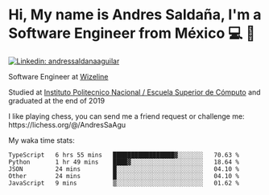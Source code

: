 # Hi, My name is Andres Saldaña, I'm a Software Engineer from México :computer: :boy:

[![Linkedin: andressaldanaaguilar](https://img.shields.io/badge/-andressaldanaaguilar-blue?style=flat-square&logo=Linkedin&logoColor=white&link=https://www.linkedin.com/in/thaianebraga/)](https://www.linkedin.com/in/andressaldanaaguilar)

<p>Software Engineer at <a href="https://www.wizeline.com/">Wizeline</a></p>
<p>Studied at <a href="https://en.wikipedia.org/wiki/ESCOM">Instituto Politecnico Nacional / Escuela Superior de Cómputo</a> and graduated at the end of 2019</p>
<p>I like playing chess, you can send me a friend request or challenge me: https://lichess.org/@/AndresSaAgu</p>

<p> My waka time stats: </p>

<!--START_SECTION:waka-->
```text
TypeScript   6 hrs 55 mins   █████████████████▓░░░░░░░   70.63 % 
Python       1 hr 49 mins    ████▓░░░░░░░░░░░░░░░░░░░░   18.64 % 
JSON         24 mins         █░░░░░░░░░░░░░░░░░░░░░░░░   04.10 % 
Other        24 mins         █░░░░░░░░░░░░░░░░░░░░░░░░   04.10 % 
JavaScript   9 mins          ▒░░░░░░░░░░░░░░░░░░░░░░░░   01.62 % 
```
<!--END_SECTION:waka-->
